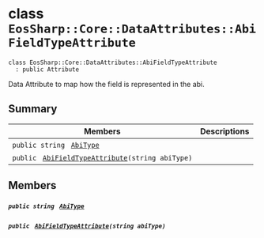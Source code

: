 # class `EosSharp::Core::DataAttributes::AbiFieldTypeAttribute` 

```
class EosSharp::Core::DataAttributes::AbiFieldTypeAttribute
  : public Attribute
```

Data Attribute to map how the field is represented in the abi.

## Summary

 Members                                | Descriptions                                
----------------------------------------|---------------------------------------------
`public string ` [`AbiType`](#class_eos_sharp_1_1_core_1_1_data_attributes_1_1_abi_field_type_attribute_1aa58bdfff916729a15740024c30e1d559) | 
`public ` [`AbiFieldTypeAttribute`](#class_eos_sharp_1_1_core_1_1_data_attributes_1_1_abi_field_type_attribute_1a23627c5ef983c00b5a0b67722aaa6e43)`(string abiType)` | 

## Members

##### `public string ` [`AbiType`](#class_eos_sharp_1_1_core_1_1_data_attributes_1_1_abi_field_type_attribute_1aa58bdfff916729a15740024c30e1d559) 

##### `public ` [`AbiFieldTypeAttribute`](#class_eos_sharp_1_1_core_1_1_data_attributes_1_1_abi_field_type_attribute_1a23627c5ef983c00b5a0b67722aaa6e43)`(string abiType)` 

